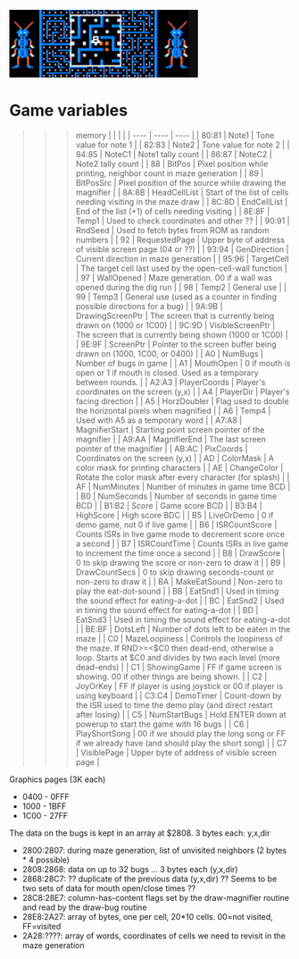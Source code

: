![RAM](megabug.jpg)

# Game variables

>>> memory
| | | |
| ----  | ---- | ---- |
| 80:81 | Note1 | Tone value for note 1 |
| 82:83 | Note2 | Tone value for note 2 |
| 84:85 | NoteC1 | Note1 tally count |
| 86:87 | NoteC2 | Note2 tally count |
| 88    | BitPos | Pixel position while printing, neighbor count in maze generation |
| 89    | BitPosSrc | Pixel position of the source while drawing the magnifier |
| 8A:8B | HeadCellList | Start of the list of cells needing visiting in the maze draw |
| 8C:8D | EndCellList | End of the list (+1) of cells needing visiting |
| 8E:8F | Temp1 | Used to check coordinates and other ?? |
| 90:91 | RndSeed | Used to fetch bytes from ROM as random numbers |
| 92    | RequestedPage | Upper byte of address of visible screen page (04 or ??) |
| 93:94 | GenDirection | Current direction in maze generation |
| 95:96 | TargetCell | The target cell last used by the open-cell-wall function |
| 97    | WallOpened | Maze generation. 00 if a wall was opened during the dig run |
| 98    | Temp2 | General use |
| 99    | Temp3 | General use (used as a counter in finding possible directions for a bug) |
| 9A:9B | DrawingScreenPtr | The screen that is currently being drawn on (1000 or 1C00) |
| 9C:9D | VisibleScreenPtr | The screen that is currently being shown (1000 or 1C00) |
| 9E:9F | ScreenPtr        | Pointer to the screen buffer being drawn on (1000, 1C00, or 0400) |
| A0    | NumBugs          | Number of bugs in game | 
| A1    | MouthOpen        | 0 if mouth is open or 1 if mouth is closed. Used as a temporary between rounds. |
| A2:A3 | PlayerCoords     | Player's coordinates on the screen (y,x) |
| A4    | PlayerDir        | Player's facing direction |
| A5    | HorzDoubler      | Flag used to double the horizontal pixels when magnified |
| A6    | Temp4            | Used with A5 as a temporary word |
| A7:A8 | MagnifierStart   | Starting point screen pointer of the magnifier |
| A9:AA | MagnifierEnd     | The last screen pointer of the magnifier |
| AB:AC | PixCoords        | Coordinates on the screen (y,x) |
| AD    | ColorMask        | A color mask for printing characters |
| AE    | ChangeColor      | Rotate the color mask after every character (for splash) |
| AF    | NumMinutes       | Number of minutes in game time BCD |
| B0    | NumSeconds       | Number of seconds in game time BCD |
| B1:B2 | Score | Game score BCD |
| B3:B4 | HighScore | High score BDC |
| B5    | LiveOrDemo | 0 if demo game, not 0 if live game |
| B6    | ISRCountScore | Counts ISRs in live game mode to decrement score once a second |
| B7    | ISRCountTime  | Counts ISRs in live game to increment the time once a second |
| B8    | DrawScore | 0 to skip drawing the score or non-zero to draw it |
| B9    | DrawCountSecs | 0 to skip drawing seconds-count or non-zero to draw it |
| BA    | MakeEatSound | Non-zero to play the eat-dot-sound |
| BB    | EatSnd1 | Used in timing the sound effect for eating-a-dot |
| BC    | EatSnd2 | Used in timing the sound effect for eating-a-dot |
| BD    | EatSnd3 | Used in timing the sound effect for eating-a-dot |
| BE:BF | DotsLeft | Number of dots left to be eaten in the maze |
| C0    | MazeLoopiness | Controls the loopiness of the maze. If RND>=<$C0 then dead-end, otherwise a loop. Starts at $C0 and divides by two each level (more dead-ends)  |
| C1    | ShowingGame | FF if game screen is showing. 00 if other things are being shown. |
| C2    | JoyOrKey | FF if player is using joystick or 00 if player is using keyboard |
| C3:C4 | DemoTimer | Count-down by the ISR used to time the demo play (and direct restart after losing) |
| C5    | NumStartBugs  | Hold ENTER down at powerup to start the game with 16 bugs |
| C6    | PlayShortSong | 00 if we should play the long song or FF if we already have (and should play the short song) |
| C7    | VisiblePage   | Upper byte of address of visible screen page  |

Graphics pages (3K each)
  * 0400 - 0FFF
  * 1000 - 1BFF
  * 1C00 - 27FF
  
The data on the bugs is kept in an array at $2808. 3 bytes each: y,x,dir

  * 2800:2807: during maze generation, list of unvisited neighbors (2 bytes * 4 possible)
  * 2808:2868: data on up to 32 bugs ... 3 bytes each (y,x,dir)
  * 2868:28C7: ?? duplicate of the previous data (y,x,dir) ?? Seems to be two sets of data for mouth open/close times ??
  * 28C8:28E7: column-has-content flags set by the draw-magnifier routine and read by the draw-bug routine
  * 28E8:2A27: array of bytes, one per cell, 20*10 cells. 00=not visited, FF=visited
  * 2A28:????: array of words, coordinates of cells we need to revisit in the maze generation
